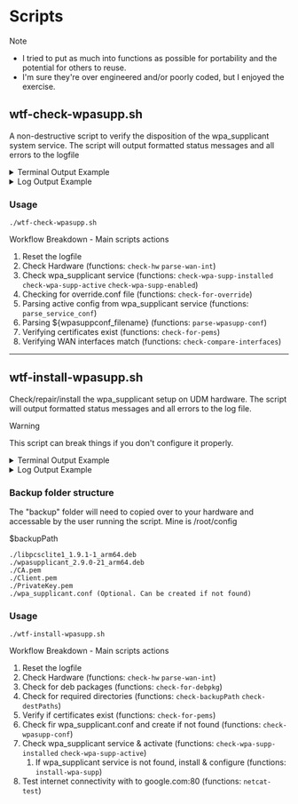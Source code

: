 # Scripts

> [!NOTE]
> - I tried to put as much into functions as possible for portability and the potential for others to reuse.
> - I'm sure they're over engineered and/or poorly coded, but I enjoyed the exercise.

## wtf-check-wpasupp.sh
A non-destructive script to verify the disposition of the wpa_supplicant system service.
The script will output formatted status messages and all errors to the logfile

<details>
<summary>Terminal Output Example</summary>
<img width="1215" alt="wtf-check" src="https://github.com/WhiskeyTang0F0xtr0t/unifi/assets/9803191/0cfa5f13-daca-4e53-8552-2f98cf385d97">
</details>

<details>
<summary>Log Output Example</summary>

```
[2024-02-14 19:13:12] - *** Logging to: check-wpasupp.log ***
[2024-02-14 19:13:12] - *** Checking Hardware ***
[2024-02-14 19:13:12] - INFO: Hardware - UniFi Dream Machine Pro
[2024-02-14 19:13:12] - INFO: WAN Interface: eth8
[2024-02-14 19:13:12] - *** Checking wpa_supplicant service ***
[2024-02-14 19:13:12] - INFO: wpa_supplicant installed: 2:2.9.0-21
[2024-02-14 19:13:12] - INFO: wpa_supplicant is active
[2024-02-14 19:13:12] - INFO: wpa_supplicant is enabled
[2024-02-14 19:13:12] - *** Checking for override.conf file ***
[2024-02-14 19:13:12] - INFO: Found - /etc/systemd/system/wpa_supplicant.service.d/override.conf
[2024-02-14 19:13:12] - INFO: Parsed - /etc/wpa_supplicant/conf/wpa_supplicant.conf
[2024-02-14 19:13:12] - *** Parsing active config from wpa_supplicant service ***
[2024-02-14 19:13:12] - INFO: Found - /etc/wpa_supplicant/conf/wpa_supplicant.conf
[2024-02-14 19:13:12] - INFO: Parsed - Dwired
[2024-02-14 19:13:12] - INFO: Parsed - Interface: eth8
[2024-02-14 19:13:12] - *** Parsing wpa_supplicant.conf ***
[2024-02-14 19:13:12] - INFO: wpa_supplicant conf - /etc/wpa_supplicant/conf/wpa_supplicant.conf
[2024-02-14 19:13:12] - INFO: Parsed - identity
[2024-02-14 19:13:12] - INFO: Parsed - ONT MAC - 0:00:00:00:00:00
[2024-02-14 19:13:12] - INFO: Parsed - ca_cert
[2024-02-14 19:13:12] - INFO: Parsed - CA Path: /etc/wpa_supplicant/conf
[2024-02-14 19:13:12] - INFO: Parsed - CA Filename: CA.pem
[2024-02-14 19:13:12] - INFO: Parsed - client_cert
[2024-02-14 19:13:12] - INFO: Parsed - Client Path: /etc/wpa_supplicant/conf
[2024-02-14 19:13:12] - INFO: Parsed - Client Filename: Client.pem
[2024-02-14 19:13:12] - INFO: Parsed - private_key
[2024-02-14 19:13:12] - INFO: Parsed - PrivateKey Path: /etc/wpa_supplicant/conf
[2024-02-14 19:13:12] - INFO: Parsed - PrivateKey Filename: PrivateKey_PKCS1.pem
[2024-02-14 19:13:12] - *** Verifying certificates exist ***
[2024-02-14 19:13:12] - INFO: Found - CA /etc/wpa_supplicant/conf/CA.pem
[2024-02-14 19:13:12] - INFO: Found - Client /etc/wpa_supplicant/conf/Client.pem
[2024-02-14 19:13:12] - INFO: Found - PrivateKey /etc/wpa_supplicant/conf/PrivateKey_PKCS1.pem
[2024-02-14 19:13:12] - *** Verifying WAN interfaces match ***
[2024-02-14 19:13:12] - INFO: Detected WAN interface matches wpa_supplicant service conf
[2024-02-14 19:13:12] - *** Checks complete ***
```
</details>


### Usage
```
./wtf-check-wpasupp.sh
```
Workflow Breakdown - Main scripts actions
1. Reset the logfile
2. Check Hardware (functions: `check-hw` `parse-wan-int`)
3. Check wpa_supplicant service (functions: `check-wpa-supp-installed` `check-wpa-supp-active` `check-wpa-supp-enabled`)
4. Checking for override.conf file (functions: `check-for-override`)
5. Parsing active config from wpa_supplicant service (functions: `parse_service_conf`)
6. Parsing ${wpasuppconf_filename} (functions: `parse-wpasupp-conf`)
7. Verifying certificates exist (functions: `check-for-pems`)
8. Verifying WAN interfaces match (functions: `check-compare-interfaces`)
------


## wtf-install-wpasupp.sh
Check/repair/install the wpa_supplicant setup on UDM hardware.
The script will output formatted status messages and all errors to the log file.

> [!WARNING]
> This script can break things if you don't configure it properly.

<details>
<summary>Terminal Output Example</summary>
<img width="1215" alt="wtf-install" src="https://github.com/WhiskeyTang0F0xtr0t/unifi/assets/9803191/42f32637-928c-4003-a0b6-031967099d7c">
</details>

<details>
<summary>Log Output Example</summary>

```
[2024-02-14 19:12:51] - *** Logging to: wtf-install-wpasupp.log ***
[2024-02-14 19:12:51] - *** Checking Hardware Version ***
[2024-02-14 19:12:51] - INFO: Hardware - UniFi Dream Machine Pro
[2024-02-14 19:12:51] - INFO: WAN Interface: eth8
[2024-02-14 19:12:51] - *** Checking for required deb packages ***
[2024-02-14 19:12:51] - INFO: Found - libpcsclite1_1.9.1-1_arm64.deb
[2024-02-14 19:12:51] - INFO: Found - wpasupplicant_2.9.0-21_arm64.deb
[2024-02-14 19:12:51] - *** Checking for required directories ***
[2024-02-14 19:12:51] - INFO: Found - backupPath /root/config
[2024-02-14 19:12:51] - INFO: Found - debPath /etc/wpa_supplicant/packages
[2024-02-14 19:12:51] - INFO: Found - certPath /etc/wpa_supplicant/conf
[2024-02-14 19:12:51] - INFO: Found - confPath /etc/wpa_supplicant/conf
[2024-02-14 19:12:51] - *** Checking for required certificates ***
[2024-02-14 19:12:51] - INFO: Found - CA /etc/wpa_supplicant/conf/CA_001E46-163150393829616.pem
[2024-02-14 19:12:51] - INFO: Found - Client /etc/wpa_supplicant/conf/Client_001E46-163150393829616.pem
[2024-02-14 19:12:51] - INFO: Found - PrivateKey /etc/wpa_supplicant/conf/PrivateKey_PKCS1_001E46-163150393829616.pem
[2024-02-14 19:12:51] - *** Checking for wpa_supplicant.conf ***
[2024-02-14 19:12:51] - INFO: Found - /etc/wpa_supplicant/conf/wpa_supplicant.conf
[2024-02-14 19:12:51] - *** Checking wpa_supplicant service ***
[2024-02-14 19:12:51] - INFO: wpa_supplicant installed: 2:2.9.0-21
[2024-02-14 19:12:51] - INFO: wpa_supplicant is active
[2024-02-14 19:12:51] - *** Testing internet connectivity ***
[2024-02-14 19:12:51] - INFO: netcat google.com:80 SUCCESSFUL
[2024-02-14 19:12:51] - *** Process complete ***
```
</details>


### Backup folder structure
The "backup" folder will need to copied over to your hardware and accessable by the user running the script. Mine is /root/config

$backupPath
```
./libpcsclite1_1.9.1-1_arm64.deb
./wpasupplicant_2.9.0-21_arm64.deb
./CA.pem
./Client.pem
./PrivateKey.pem
./wpa_supplicant.conf (Optional. Can be created if not found)
```

### Usage
```
./wtf-install-wpasupp.sh
```
Workflow Breakdown - Main scripts actions
1. Reset the logfile
2. Check Hardware (functions: `check-hw` `parse-wan-int`)
3. Check for deb packages (functions: `check-for-debpkg`)
4. Check for required directories (functions: `check-backupPath` `check-destPaths`)
5. Verify if certificates exist (functions: `check-for-pems`)
6. Check fir wpa_supplicant.conf and create if not found (functions: `check-wpasupp-conf`)
7. Check wpa_supplicant service & activate (functions: `check-wpa-supp-installed` `check-wpa-supp-active`)
   1. If wpa_supplicant service is not found, install & configure (functions: `install-wpa-supp`)
8. Test internet connectivity with to google.com:80 (functions: `netcat-test`)
